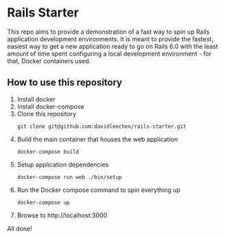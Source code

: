 # Rails Starter
This repo aims to provide a demonstration of a fast way to spin up Rails application development environments. It is meant to provide the
fastest, easiest way to get a new application ready to go on Rails 6.0 with the least amount of time spent configuring
a local development environment - for that, Docker containers used.

## How to use this repository
1. Install docker
1. Install docker-compose
1. Clone this repository
    ```shell script
    git clone git@github.com:davidleechen/rails-starter.git
    ```
1. Build the main container that houses the web application
    ```shell script
    docker-compose build
    ```
1. Setup application dependencies
    ```shell script
    docker-compose run web ./bin/setup
    ```
1. Run the Docker compose command to spin everything up
    ```shell script
    docker-compose up
    ```
1. Browse to http://localhost:3000

All done!
